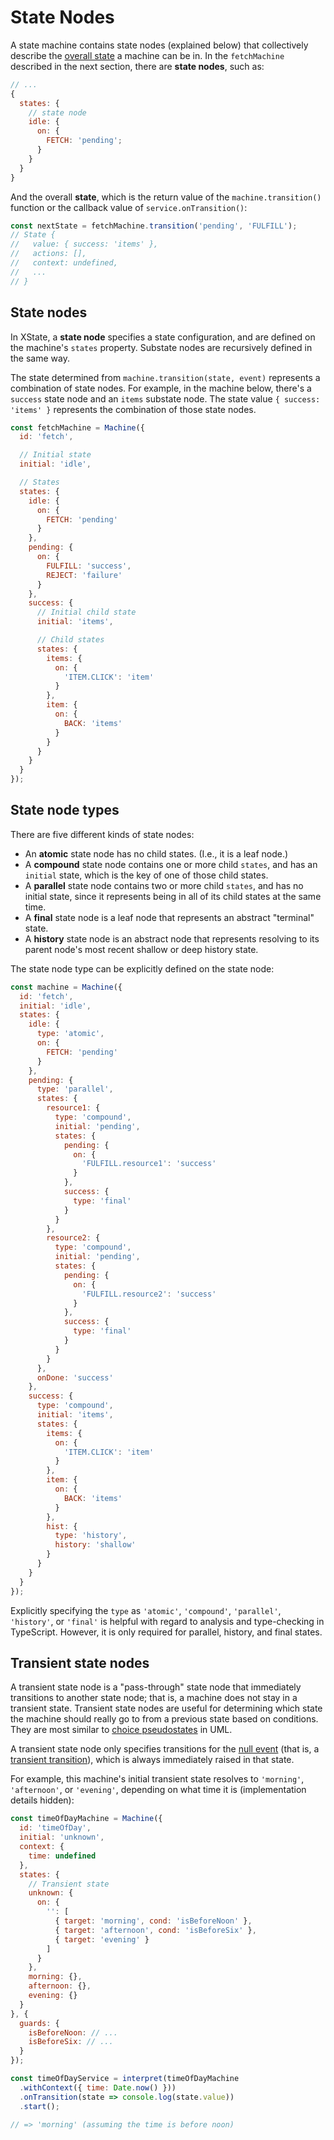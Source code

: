 # State Nodes

A state machine contains state nodes (explained below) that collectively describe the [overall state](./states.md) a machine can be in. In the `fetchMachine` described in the next section, there are **state nodes**, such as:

```js
// ...
{
  states: {
    // state node
    idle: {
      on: {
        FETCH: 'pending';
      }
    }
  }
}
```

And the overall **state**, which is the return value of the `machine.transition()` function or the callback value of `service.onTransition()`:

```js
const nextState = fetchMachine.transition('pending', 'FULFILL');
// State {
//   value: { success: 'items' },
//   actions: [],
//   context: undefined,
//   ...
// }
```

## State nodes

In XState, a **state node** specifies a state configuration, and are defined on the machine's `states` property. Substate nodes are recursively defined in the same way.

The state determined from `machine.transition(state, event)` represents a combination of state nodes. For example, in the machine below, there's a `success` state node and an `items` substate node. The state value `{ success: 'items' }` represents the combination of those state nodes.

```js
const fetchMachine = Machine({
  id: 'fetch',

  // Initial state
  initial: 'idle',

  // States
  states: {
    idle: {
      on: {
        FETCH: 'pending'
      }
    },
    pending: {
      on: {
        FULFILL: 'success',
        REJECT: 'failure'
      }
    },
    success: {
      // Initial child state
      initial: 'items',

      // Child states
      states: {
        items: {
          on: {
            'ITEM.CLICK': 'item'
          }
        },
        item: {
          on: {
            BACK: 'items'
          }
        }
      }
    }
  }
});
```

## State node types

There are five different kinds of state nodes:

- An **atomic** state node has no child states. (I.e., it is a leaf node.)
- A **compound** state node contains one or more child `states`, and has an `initial` state, which is the key of one of those child states.
- A **parallel** state node contains two or more child `states`, and has no initial state, since it represents being in all of its child states at the same time.
- A **final** state node is a leaf node that represents an abstract "terminal" state.
- A **history** state node is an abstract node that represents resolving to its parent node's most recent shallow or deep history state.

The state node type can be explicitly defined on the state node:

```js
const machine = Machine({
  id: 'fetch',
  initial: 'idle',
  states: {
    idle: {
      type: 'atomic',
      on: {
        FETCH: 'pending'
      }
    },
    pending: {
      type: 'parallel',
      states: {
        resource1: {
          type: 'compound',
          initial: 'pending',
          states: {
            pending: {
              on: {
                'FULFILL.resource1': 'success'
              }
            },
            success: {
              type: 'final'
            }
          }
        },
        resource2: {
          type: 'compound',
          initial: 'pending',
          states: {
            pending: {
              on: {
                'FULFILL.resource2': 'success'
              }
            },
            success: {
              type: 'final'
            }
          }
        }
      },
      onDone: 'success'
    },
    success: {
      type: 'compound',
      initial: 'items',
      states: {
        items: {
          on: {
            'ITEM.CLICK': 'item'
          }
        },
        item: {
          on: {
            BACK: 'items'
          }
        },
        hist: {
          type: 'history',
          history: 'shallow'
        }
      }
    }
  }
});
```

Explicitly specifying the `type` as `'atomic'`, `'compound'`, `'parallel'`, `'history'`, or `'final'` is helpful with regard to analysis and type-checking in TypeScript. However, it is only required for parallel, history, and final states.

## Transient state nodes

A transient state node is a "pass-through" state node that immediately transitions to another state node; that is, a machine does not stay in a transient state. Transient state nodes are useful for determining which state the machine should really go to from a previous state based on conditions. They are most similar to [choice pseudostates](https://www.uml-diagrams.org/state-machine-diagrams.html#choice-pseudostate) in UML.

A transient state node only specifies transitions for the [null event](./events.md#null-events) (that is, a [transient transition](./transitions.md#transient-transitions)), which is always immediately raised in that state.

For example, this machine's initial transient state resolves to `'morning'`, `'afternoon'`, or `'evening'`, depending on what time it is (implementation details hidden):

```js
const timeOfDayMachine = Machine({
  id: 'timeOfDay',
  initial: 'unknown',
  context: {
    time: undefined
  },
  states: {
    // Transient state
    unknown: {
      on: {
        '': [
          { target: 'morning', cond: 'isBeforeNoon' },
          { target: 'afternoon', cond: 'isBeforeSix' },
          { target: 'evening' }
        ]
      }
    },
    morning: {},
    afternoon: {},
    evening: {}
  }
}, {
  guards: {
    isBeforeNoon: // ...
    isBeforeSix: // ...
  }
});

const timeOfDayService = interpret(timeOfDayMachine
  .withContext({ time: Date.now() }))
  .onTransition(state => console.log(state.value))
  .start();

// => 'morning' (assuming the time is before noon)
```
